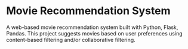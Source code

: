 # Movie Recommendation System
 
A web-based movie recommendation system built with Python, Flask, Pandas. This project suggests movies based on user preferences using content-based filtering and/or collaborative filtering.
